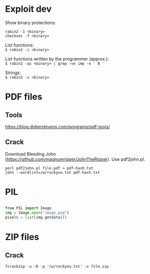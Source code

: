 # Exploit dev
Show binary protections:  
```
rabin2 -I <binary>
checksec -f <binary> 
```
List functions:  
```$ rabin2 -i <binary> ```

List functions written by the programmer (approx.):  
```$ rabin2 -qs <binary> | grep -ve imp -e ' 0 ' ```

Strings:  
```$ rabin2 -z <binary>```

# PDF files
## Tools
https://blog.didierstevens.com/programs/pdf-tools/

## Crack
Download Bleeding John (https://github.com/magnumripper/JohnTheRipper). Use pdf2john.pl.
```Kali
perl pdf2john.pl file.pdf > pdf-hash.txt
john --wordlist=/w/rockyou.txt pdf-hash.txt
```

# PIL
## 
```python
from PIL import Image
img = Image.open("image.png")
pixels = list(img.getdata())
```

# ZIP files
## Crack
```Kali
fcrackzip -u -D -p '/w/rockyou.txt' -v file.zip
```
